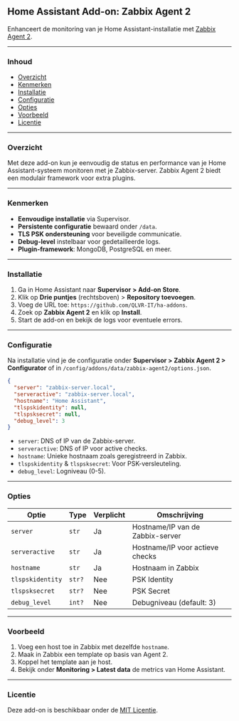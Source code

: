 ## Home Assistant Add-on: Zabbix Agent 2

Enhanceert de monitoring van je Home Assistant-installatie met [Zabbix Agent 2](https://www.zabbix.com/documentation/current/en/manual/concepts/agent2).

---

### Inhoud

* [Overzicht](#overzicht)
* [Kenmerken](#kenmerken)
* [Installatie](#installatie)
* [Configuratie](#configuratie)
* [Opties](#opties)
* [Voorbeeld](#voorbeeld)
* [Licentie](#licentie)

---

### Overzicht

Met deze add-on kun je eenvoudig de status en performance van je Home Assistant-systeem monitoren met je Zabbix-server. Zabbix Agent 2 biedt een modulair framework voor extra plugins.

---

### Kenmerken

* **Eenvoudige installatie** via Supervisor.
* **Persistente configuratie** bewaard onder `/data`.
* **TLS PSK ondersteuning** voor beveiligde communicatie.
* **Debug-level** instelbaar voor gedetailleerde logs.
* **Plugin-framework**: MongoDB, PostgreSQL en meer.

---

### Installatie

1. Ga in Home Assistant naar **Supervisor > Add-on Store**.
2. Klik op **Drie puntjes** (rechtsboven) > **Repository toevoegen**.
3. Voeg de URL toe: `https://github.com/QLVR-IT/ha-addons`.
4. Zoek op **Zabbix Agent 2** en klik op **Install**.
5. Start de add-on en bekijk de logs voor eventuele errors.

---

### Configuratie

Na installatie vind je de configuratie onder **Supervisor > Zabbix Agent 2 > Configurator** of in `/config/addons/data/zabbix-agent2/options.json`.

```json
{
  "server": "zabbix-server.local",
  "serveractive": "zabbix-server.local",
  "hostname": "Home Assistant",
  "tlspskidentity": null,
  "tlspsksecret": null,
  "debug_level": 3
}
```

* `server`: DNS of IP van de Zabbix-server.
* `serveractive`: DNS of IP voor active checks.
* `hostname`: Unieke hostnaam zoals geregistreerd in Zabbix.
* `tlspskidentity` & `tlspsksecret`: Voor PSK-versleuteling.
* `debug_level`: Logniveau (0-5).

---

### Opties

| Optie            | Type   | Verplicht | Omschrijving                     |
| ---------------- | ------ | --------- | -------------------------------- |
| `server`         | `str`  | Ja        | Hostname/IP van de Zabbix-server |
| `serveractive`   | `str`  | Ja        | Hostname/IP voor actieve checks  |
| `hostname`       | `str`  | Ja        | Hostnaam in Zabbix               |
| `tlspskidentity` | `str?` | Nee       | PSK Identity                     |
| `tlspsksecret`   | `str?` | Nee       | PSK Secret                       |
| `debug_level`    | `int?` | Nee       | Debugniveau (default: 3)         |

---

### Voorbeeld

1. Voeg een host toe in Zabbix met dezelfde `hostname`.
2. Maak in Zabbix een template op basis van Agent 2.
3. Koppel het template aan je host.
4. Bekijk onder **Monitoring > Latest data** de metrics van Home Assistant.

---

### Licentie

Deze add-on is beschikbaar onder de [MIT Licentie](https://opensource.org/licenses/MIT).
